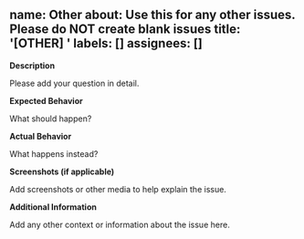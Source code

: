 name: Other
about: Use this for any other issues. Please do NOT create blank issues
title: '[OTHER] <Add your title here>'
labels: []
assignees: []
---

**Description**

Please add your question in detail.

**Expected Behavior**

What should happen?

**Actual Behavior**

What happens instead?

**Screenshots (if applicable)**

Add screenshots or other media to help explain the issue.

**Additional Information**

Add any other context or information about the issue here.